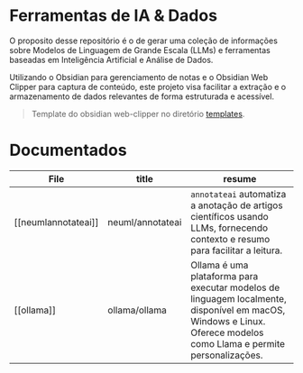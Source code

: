 # Ferramentas de IA & Dados

O proposito desse repositório é o de gerar uma coleção de informações sobre Modelos de Linguagem de Grande Escala (LLMs) e ferramentas baseadas em Inteligência Artificial e Análise de Dados. 

Utilizando o Obsidian para gerenciamento de notas e o Obsidian Web Clipper para captura de conteúdo, este projeto visa facilitar a extração e o armazenamento de dados relevantes de forma estruturada e acessível.

> Template do obsidian web-clipper no diretório [templates](../templates).

# Documentados 

<!-- QueryToSerialize: TABLE title, resume FROM "tools" -->
<!-- SerializedQuery: TABLE title, resume FROM "tools" -->

| File                                          | title            | resume                                                                                                                                                             |
| --------------------------------------------- | ---------------- | ------------------------------------------------------------------------------------------------------------------------------------------------------------------ |
| [[neumlannotateai]] | neuml/annotateai | `annotateai` automatiza a anotação de artigos científicos usando LLMs, fornecendo contexto e resumo para facilitar a leitura.                                      |
| [[ollama]]                   | ollama/ollama    | Ollama é uma plataforma para executar modelos de linguagem localmente, disponível em macOS, Windows e Linux. Oferece modelos como Llama e permite personalizações. |
<!-- SerializedQuery END -->


